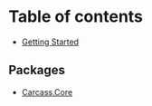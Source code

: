 # Table of contents

* [Getting Started](README.md)

## Packages

* [Carcass.Core](packages/carcass.core.md)

